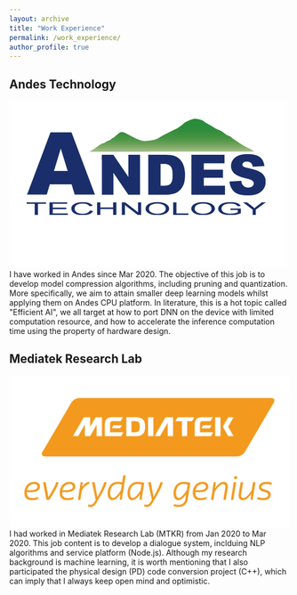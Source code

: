 ```yaml
---
layout: archive
title: "Work Experience"
permalink: /work_experience/
author_profile: true
---
```


## Andes Technology
<img src='/images/andes.jpg' style='max-height:300px;'>
I have worked in Andes since Mar 2020. The objective of this job is to develop model compression algorithms, including pruning and quantization. More specifically, we aim to attain smaller deep learning models whilst applying them on Andes CPU platform. In literature, this is a hot topic called "Efficient AI", we all target at how to port DNN on the device with limited computation resource, and how to accelerate the inference computation time using the property of hardware design.

## Mediatek Research Lab
<img src='/images/mediatek.jpg' style='max-height:300px;'>
I had worked in Mediatek Research Lab (MTKR) from Jan 2020 to Mar 2020. This job content is to develop a dialogue system, inclduing NLP algorithms and service platform (Node.js). Although my research background is machine learning, it is worth mentioning that I also participated the physical design (PD) code conversion project (C++), which can imply that I always keep open mind and optimistic.
